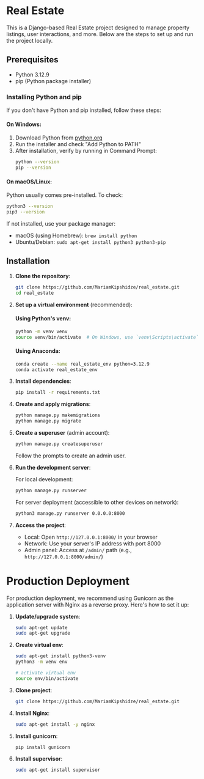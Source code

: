 # Real Estate

This is a Django-based Real Estate project designed to manage property listings, user interactions, and more. Below are the steps to set up and run the project locally.

## Prerequisites

- Python 3.12.9
- pip (Python package installer)

### Installing Python and pip

If you don't have Python and pip installed, follow these steps:

#### On Windows:
1. Download Python from [python.org](https://www.python.org/downloads/)
2. Run the installer and check "Add Python to PATH"
3. After installation, verify by running in Command Prompt:
   ```bash
   python --version
   pip --version
   ```

#### On macOS/Linux:
Python usually comes pre-installed. To check:
```bash
python3 --version
pip3 --version
```

If not installed, use your package manager:
- macOS (using Homebrew): `brew install python`
- Ubuntu/Debian: `sudo apt-get install python3 python3-pip`

## Installation

1. **Clone the repository**:
   ```bash
   git clone https://github.com/MariamKipshidze/real_estate.git
   cd real_estate
   ```

2. **Set up a virtual environment** (recommended):

   #### Using Python's venv:
   ```bash
   python -m venv venv
   source venv/bin/activate  # On Windows, use `venv\Scripts\activate`
   ```

   #### Using Anaconda:
   ```bash
   conda create --name real_estate_env python=3.12.9
   conda activate real_estate_env
   ```

3. **Install dependencies**:
   ```bash
   pip install -r requirements.txt
   ```

4. **Create and apply migrations**:
   ```bash
   python manage.py makemigrations
   python manage.py migrate
   ```

5. **Create a superuser** (admin account):
   ```bash
   python manage.py createsuperuser
   ```
   Follow the prompts to create an admin user.

6. **Run the development server**:

   For local development:
   ```bash
   python manage.py runserver
   ```

   For server deployment (accessible to other devices on network):
   ```bash
   python3 manage.py runserver 0.0.0.0:8000
   ```

7. **Access the project**:
   - Local: Open `http://127.0.0.1:8000/` in your browser
   - Network: Use your server's IP address with port 8000
   - Admin panel: Access at `/admin/` path (e.g., `http://127.0.0.1:8000/admin/`)

# Production Deployment

For production deployment, we recommend using Gunicorn as the application server with Nginx as a reverse proxy. Here's how to set it up:

1. **Update/upgrade system**:
   
   ```bash
   sudo apt-get update
   sudo apt-get upgrade
   ```
2. **Create virtual env**:
   
   ```bash
   sudo apt-get install python3-venv
   python3 -m venv env
   
   # activate virtual env
   source env/bin/activate
   ```
3. **Clone project**:

   ```bash
   git clone https://github.com/MariamKipshidze/real_estate.git
   ```
4. **Install Nginx**:

   ```bash
   sudo apt-get install -y nginx
   ```

5. **Install gunicorn**:

   ```bash
   pip install gunicorn
   ```
6. **Install supervisor**:

   ```bash
   sudo apt-get install supervisor
   ```
   

